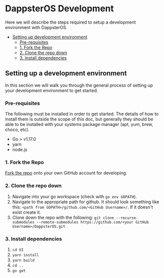 # DappsterOS Development
Here we will describe the steps required to setup a development environment with DappsterOS.  

- [Setting up development environment](#setting-up-development-environment)  
    - [Pre-requisites](#pre-requisites)  
    - [1. Fork the Repo](#1.-fork-the-repo)  
    - [2. Clone the repo down](#2.-clone-the-repo-down)  
    - [3. Install dependencies](#3.-install-dependencies)  


## Setting up a development environment
In this section we will walk you through the general process of setting up your development environment to get started. 

### Pre-requisites
The following must be installed in order to get started. The details of how to install them is outside the scope of this doc, but generally they should be able to be installed with your systems package manager (apt, yum, brew, choco, etc).
- Go > v1.17.0
- yarn
- node.js

### 1. Fork the Repo
[Fork the repo](https://docs.github.com/en/get-started/quickstart/fork-a-repo) onto your own GitHub account for developing.  

### 2. Clone the repo down
1. Navigate into your go workspace (check with `go env GOPATH`).
2. Navigate to the appropriate path for github. It should look something like this: `<path from GOPATH>/github.com/<GitHub Username>/`. If it doesn't exist create it. 
3. Clone down the repo with the following: `git clone --recurse-submodules --remote-submodules https://github.com/<your GitHub Username>/DappsterOS.git`  

### 3. Install dependencies
1. `cd UI`
2. `yarn install`
3. `yarn build`
4. `cd ..`
5. `go get`  
